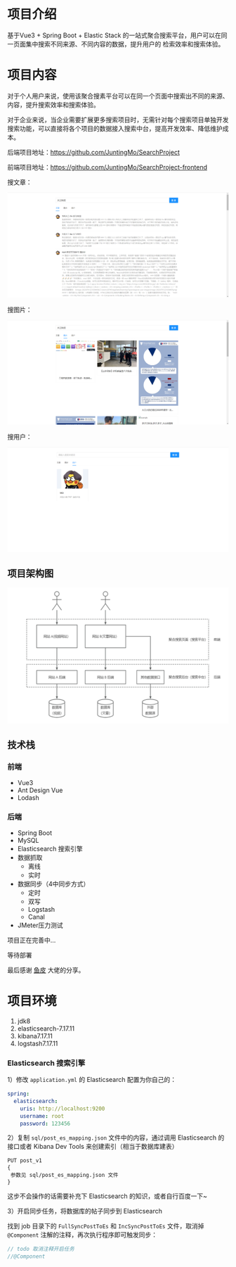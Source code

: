 # 项目介绍

基于Vue3 + Spring Boot + Elastic Stack 的一站式聚合搜索平台，用户可以在同一页面集中搜索不同来源、不同内容的数据，提升用户的 检索效率和搜索体验。

# 项目内容

对于个人用户来说，使用该聚合搜素平台可以在同一个页面中搜索出不同的来源、内容，提升搜索效率和搜索体验。

对于企业来说，当企业需要扩展更多搜索项目时，无需针对每个搜索项目单独开发搜索功能，可以直接将各个项目的数据接入搜索中台，提高开发效率、降低维护成本。

后端项目地址：https://github.com/JuntingMo/SearchProject

前端项目地址：https://github.com/JuntingMo/SearchProject-frontend

搜文章：

![image](https://github.com/JuntingMo/SearchProject/blob/master/Figure/result1.png)


搜图片：

![image](https://github.com/JuntingMo/SearchProject/blob/master/Figure/result2.png)




搜用户：

![image](https://github.com/JuntingMo/SearchProject/blob/master/Figure/result3.png)


## 项目架构图

![image](https://github.com/JuntingMo/SearchProject/blob/master/Figure/architecture.png)


## 技术栈

### 前端

- Vue3
- Ant Design Vue
- Lodash



### 后端

- Spring Boot
- MySQL
- Elasticsearch 搜索引擎
- 数据抓取
  - 离线
  - 实时
- 数据同步（4中同步方式）
  - 定时
  - 双写
  - Logstash
  - Canal
- JMeter压力测试

项目正在完善中...

等待部署

最后感谢 [鱼皮](https://github.com/liyupi) 大佬的分享。



# 项目环境

1. jdk8
2. elasticsearch-7.17.11
3. kibana7.17.11
4. logstash7.17.11



### Elasticsearch 搜索引擎

1）修改 `application.yml` 的 Elasticsearch 配置为你自己的：

```yml
spring:
  elasticsearch:
    uris: http://localhost:9200
    username: root
    password: 123456
```

2）复制 `sql/post_es_mapping.json` 文件中的内容，通过调用 Elasticsearch 的接口或者 Kibana Dev Tools 来创建索引（相当于数据库建表）

```
PUT post_v1
{
 参数见 sql/post_es_mapping.json 文件
}
```

这步不会操作的话需要补充下 Elasticsearch 的知识，或者自行百度一下~

3）开启同步任务，将数据库的帖子同步到 Elasticsearch

找到 job 目录下的 `FullSyncPostToEs` 和 `IncSyncPostToEs` 文件，取消掉 `@Component` 注解的注释，再次执行程序即可触发同步：

```java
// todo 取消注释开启任务
//@Component
```
